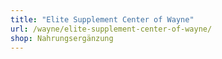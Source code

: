 ```yaml
---
title: "Elite Supplement Center of Wayne"
url: /wayne/elite-supplement-center-of-wayne/
shop: Nahrungsergänzung
---
```

